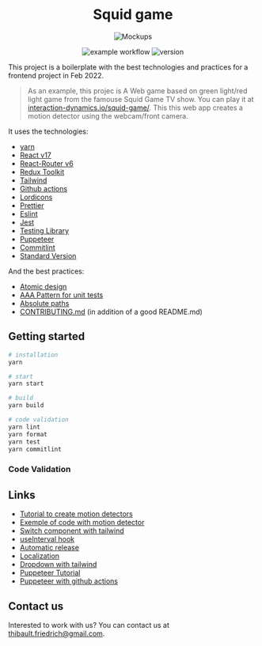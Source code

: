 <div align="center">

<h1>Squid game</h1>

![Mockups](https://user-images.githubusercontent.com/4005226/154565687-42e637ae-9df0-4c5f-8104-892d48b95786.png)

![example workflow](https://github.com/interaction-dynamics/squid-game/actions/workflows/validate.yml/badge.svg)
![version](https://img.shields.io/github/package-json/v/interaction-dynamics/squid-game)

</div>

This project is a boilerplate with the best technologies and practices for a frontend project in
Feb 2022.

> As an example, this projec is A Web game based on green light/red light game from the famouse Squid Game TV
> show. You can play it at [interaction-dynamics.io/squid-game/](interaction-dynamics.io/squid-game/). This
> this web app creates a motion detector using the webcam/front camera.

It uses the technologies:

- [yarn](https://yarnpkg.com/)
- [React v17](https://reactjs.org/)
- [React-Router v6](https://reactrouter.com/docs/en/v6)
- [Redux Toolkit](https://redux.js.org/)
- [Tailwind](https://tailwindcss.com/)
- [Github actions](https://github.com/features/actions)
- [Lordicons](https://cdn.lordicon.com/libs/mssddfmo/lord-icon-2.1.0.js)
- [Prettier](https://prettier.io/)
- [Eslint](https://eslint.org/)
- [Jest](https://jestjs.io)
- [Testing Library](https://testing-library.com/)
- [Puppeteer](https://github.com/puppeteer/puppeteer)
- [Commitlint](https://github.com/conventional-changelog/commitlint)
- [Standard Version](https://github.com/conventional-changelog/standard-version)

And the best practices:

- [Atomic design](https://atomicdesign.bradfrost.com/chapter-2/)
- [AAA Pattern for unit tests](https://medium.com/@pjbgf/title-testing-code-ocd-and-the-aaa-pattern-df453975ab80)
- [Absolute paths](https://create-react-app.dev/docs/importing-a-component/#absolute-imports)
- [CONTRIBUTING.md](./CONTRIBUTING.md) (in addition of a good README.md)

## Getting started

```bash
# installation
yarn

# start
yarn start

# build
yarn build

# code validation
yarn lint
yarn format
yarn test
yarn commitlint
```

### Code Validation

## Links

- [Tutorial to create motion detectors](https://codersblock.com/blog/motion-detection-with-javascript/)
- [Exemple of code with motion detector](https://github.com/lonekorean/diff-cam-scratchpad/blob/master/diff-cam-engine.js)
- [Switch component with tailwind](https://dev.to/themesberg/building-a-tailwind-css-toggleswitch-component-4pc3)
- [useInterval hook](https://overreacted.io/making-setinterval-declarative-with-react-hooks/)
- [Automatic release](https://github.com/conventional-changelog/standard-version/issues/610)
- [Localization](https://react.i18next.com/)
- [Dropdown with tailwind](https://tailwindui.com/components/application-ui/elements/dropdowns)
- [Puppeteer Tutorial](https://blog.logrocket.com/react-end-to-end-testing-jest-puppeteer/)
- [Puppeteer with github actions](https://levelup.gitconnected.com/running-puppeteer-with-jest-on-github-actions-for-automated-testing-with-coverage-6cd15bc843b0)

## Contact us

Interested to work with us? You can contact us at [thibault.friedrich@gmail.com](mailto:thibault.friedrich@gmail.com).
